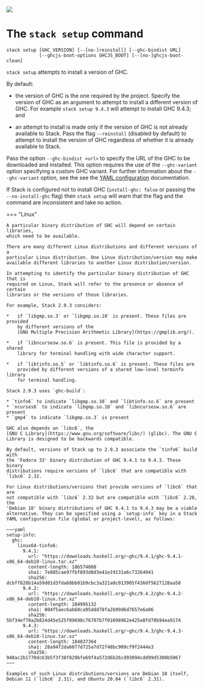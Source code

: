 <div class="hidden-warning"><a href="https://docs.haskellstack.org/"><img src="https://cdn.jsdelivr.net/gh/commercialhaskell/stack/doc/img/hidden-warning.svg"></a></div>

# The `stack setup` command

~~~text
stack setup [GHC_VERSION] [--[no-]reinstall] [--ghc-bindist URL]
            [--ghcjs-boot-options GHCJS_BOOT] [--[no-]ghcjs-boot-clean]
~~~

`stack setup` attempts to install a version of GHC.

By default:

* the version of GHC is the one required by the project. Specify the version of
  GHC as an argument to attempt to install a different version of GHC. For
  example `stack setup 9.4.3` will attempt to install GHC 9.4.3; and

* an attempt to install is made only if the version of GHC is not already
  available to Stack. Pass the flag `--reinstall` (disabled by default) to
  attempt to install the version of GHC regardless of whether it is already
  available to Stack.

Pass the option `--ghc-bindist <url>` to specify the URL of the GHC to be
downloaded and installed. This option requires the use of the `--ghc-variant`
option specifying a custom GHC variant. For further information about the
`--ghc-variant` option, see the see the
[YAML configuration](yaml_configuration.md#ghc-variant) documentation.

If Stack is configured not to install GHC (`install-ghc: false` or passing the
`--no-install-ghc` flag) then `stack setup` will warn that the flag and the
command are inconsistent and take no action.

=== "Linux"

    A particular binary distribution of GHC will depend on certain libraries,
    which need to be available.

    There are many different Linux distributions and different versions of a
    particular Linux distribution. One Linux distribution/version may make
    available different libraries to another Linux distribution/version.

    In attempting to identify the particular binary distribution of GHC that is
    required on Linux, Stack will refer to the presence or absence of certain
    libraries or the versions of those libraries.

    For example, Stack 2.9.3 considers:

    *   if `libgmp.so.3` or `libgmp.so.10` is present. These files are provided
        by different versions of the
        [GNU Multiple Precision Arithmetic Library](https://gmplib.org/).

    *   if `libncursesw.so.6` is present. This file is provided by a shared
        library for terminal handling with wide character support.

    *   if `libtinfo.so.5` or `libtinfo.so.6` is present. These files are
        provided by different versions of a shared low-level terminfo library
        for terminal handling.

    Stack 2.9.3 uses `ghc-build`:

    * `tinfo6` to indicate `libgmp.so.10` and `libtinfo.so.6` are present
    * `ncurses6` to indicate `libgmp.so.10` and `libncursesw.so.6` are present
    * `gmp4` to indicate `libgmp.so.3` is present

    GHC also depends on `libc6`, the
    [GNU C Library](https://www.gnu.org/software/libc/) (glibc). The GNU C
    Library is designed to be backwards compatible.

    By default, versions of Stack up to 2.9.3 associate the `tinfo6` build with
    the 'Fedora 33' binary distribution of GHC 9.4.1 to 9.4.3. Those binary
    distributions require versions of `libc6` that are compatible with
    `libc6` 2.32.

    For Linux distributions/versions that provide versions of `libc6` that are
    not compatible with `libc6` 2.32 but are compatible with `libc6` 2.28, the
    'Debian 10' binary distributions of GHC 9.4.1 to 9.4.3 may be a viable
    alternative. They can be specified using a `setup-info` key in a Stack
    YAML configuration file (global or project-level), as follows:

    ~~~yaml
    setup-info:
      ghc:
        linux64-tinfo6:
          9.4.1:
            url: "https://downloads.haskell.org/~ghc/9.4.1/ghc-9.4.1-x86_64-deb10-linux.tar.xz"
            content-length: 186574068
            sha1: 7e885cae97fbf893d8d3e41e19131a6c73264941
            sha256: dcbff828b14a59d01d3fda68bb01b9cbc3a321a0c013905f436df5627128aa58
          9.4.2:
            url: "https://downloads.haskell.org/~ghc/9.4.2/ghc-9.4.2-x86_64-deb10-linux.tar.xz"
            content-length: 184995132
            sha1: 004f5aec6ab60ca95ddd78fa2b99d6d7657e6a06
            sha256: 5bf34ef70a2b824d45e525f09690c76707b7f01698962e425e8fd78b94ea9174
          9.4.3:
            url: "https://downloads.haskell.org/~ghc/9.4.3/ghc-9.4.3-x86_64-deb10-linux.tar.xz"
            content-length: 184837364
            sha1: 28a94f2da6077d725a7d72f48bc909cf9f2444e3
            sha256: 940ac2b1770dc63b5f3f38f829bfe69f4a572d6b26cd93094cdd99d5300b5067
    ~~~

    Examples of such Linux distributions/versions are Debian 10 itself,
    Debian 11 (`libc6` 2.31), and Ubuntu 20.04 (`libc6` 2.31).
